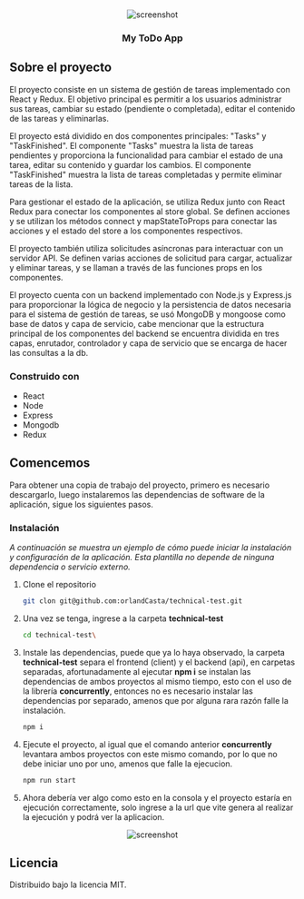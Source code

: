 <!-- PROJECT LOGO -->
<br />
<p align="center">
  <img src="https://github.com/orlandCasta/technical-test/assets/47255334/2aa0020c-bb70-4528-bd57-e0b60d7d5f71" alt="screenshot" />
</p>

<div align="center">
  <h3 align="center">My ToDo App</h3>
</div>

<!-- ABOUT THE PROJECT -->
## Sobre el proyecto

El proyecto consiste en un sistema de gestión de tareas implementado con React y Redux. El objetivo principal es permitir a los usuarios administrar sus tareas, cambiar su estado (pendiente o completada), editar el contenido de las tareas y eliminarlas.

El proyecto está dividido en dos componentes principales: "Tasks" y "TaskFinished". El componente "Tasks" muestra la lista de tareas pendientes y proporciona la funcionalidad para cambiar el estado de una tarea, editar su contenido y guardar los cambios. El componente "TaskFinished" muestra la lista de tareas completadas y permite eliminar tareas de la lista.

Para gestionar el estado de la aplicación, se utiliza Redux junto con React Redux para conectar los componentes al store global. Se definen acciones y se utilizan los métodos connect y mapStateToProps para conectar las acciones y el estado del store a los componentes respectivos.

El proyecto también utiliza solicitudes asíncronas para interactuar con un servidor API. Se definen varias acciones de solicitud para cargar, actualizar y eliminar tareas, y se llaman a través de las funciones props en los componentes.

El proyecto cuenta con un backend implementado con Node.js y Express.js para proporcionar la lógica de negocio y la persistencia de datos necesaria para el sistema de gestión de tareas, se usó MongoDB y mongoose como base de datos y capa de servicio, cabe mencionar que la estructura principal de los componentes del backend se encuentra dividida en tres capas, enrutador, controlador y capa de servicio que se encarga de hacer las consultas a la db.

### Construido con

* React
* Node
* Express
* Mongodb
* Redux

<!-- GETTING STARTED -->
## Comencemos

Para obtener una copia de trabajo del proyecto, primero es necesario descargarlo, luego instalaremos las dependencias de software de la aplicación, sigue los siguientes pasos.


### Instalación

_A continuación se muestra un ejemplo de cómo puede iniciar la instalación y configuración de la aplicación. Esta plantilla no depende de ninguna dependencia o servicio externo._

1. Clone el repositorio
   ```sh
   git clon git@github.com:orlandCasta/technical-test.git
   ```
2. Una vez se tenga, ingrese a la carpeta **technical-test**
   ```sh
   cd technical-test\
   ```
3. Instale las dependencias, puede que ya lo haya observado, la carpeta **technical-test** separa el frontend (client) y el backend (api), en carpetas separadas, afortunadamente al ejecutar **npm i** se instalan las dependencias de ambos proyectos al mismo tiempo, esto con el uso de la librería **concurrently**, entonces no es necesario instalar las dependencias por separado, amenos que por alguna rara razón falle la instalación.
   ```sh
   npm i
   ```
4. Ejecute el proyecto, al igual que el comando anterior **concurrently** levantara ambos proyectos con este mismo comando, por lo que no debe iniciar uno por uno, amenos que falle la ejecucion.
   ```sh
   npm run start
   ```
5. Ahora debería ver algo como esto en la consola y el proyecto estaría en ejecución correctamente, solo ingrese a la url que vite genera al realizar la ejecución y podrá ver la aplicacion.

<p align="center">
  <img src="https://github.com/orlandCasta/technical-test/assets/47255334/a93b35d8-b764-48eb-bb42-e7e9c6884f07" alt="screenshot" />
</p>

<!-- LICENSE -->
## Licencia

Distribuido bajo la licencia MIT.
